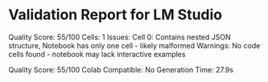 # Validation Report for LM Studio

Quality Score: 55/100
Cells: 1
Issues: Cell 0: Contains nested JSON structure, Notebook has only one cell - likely malformed
Warnings: No code cells found - notebook may lack interactive examples

Quality Score: 55/100
Colab Compatible: No
Generation Time: 27.9s